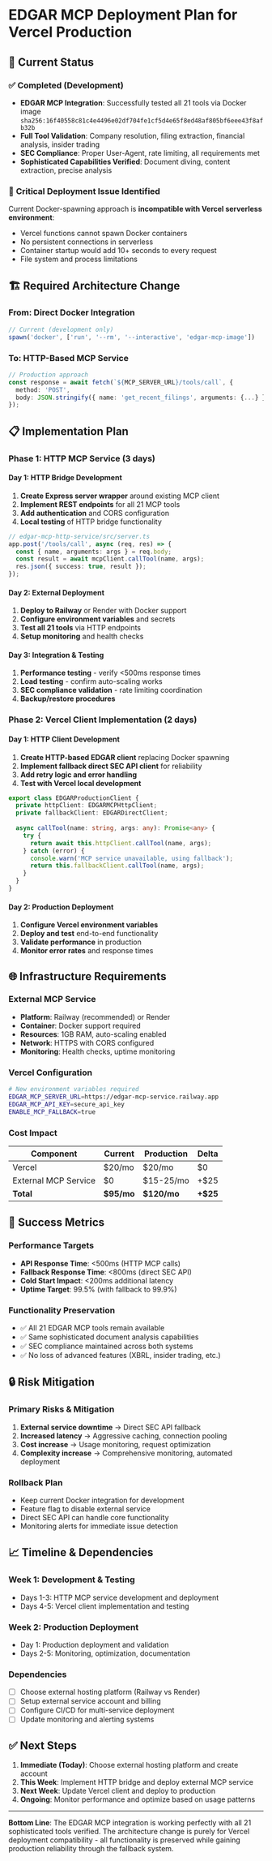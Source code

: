 # EDGAR MCP Deployment Plan for Vercel Production

## 🎯 Current Status

### ✅ **Completed (Development)**
- **EDGAR MCP Integration**: Successfully tested all 21 tools via Docker image `sha256:16f40558c81c4e4496e02df704fe1cf5d4e65f8ed48af805bf6eee43f8afb32b`
- **Full Tool Validation**: Company resolution, filing extraction, financial analysis, insider trading
- **SEC Compliance**: Proper User-Agent, rate limiting, all requirements met
- **Sophisticated Capabilities Verified**: Document diving, content extraction, precise analysis

### 🚨 **Critical Deployment Issue Identified**
Current Docker-spawning approach is **incompatible with Vercel serverless environment**:
- Vercel functions cannot spawn Docker containers
- No persistent connections in serverless
- Container startup would add 10+ seconds to every request
- File system and process limitations

## 🏗️ Required Architecture Change

### **From: Direct Docker Integration**
```typescript
// Current (development only)
spawn('docker', ['run', '--rm', '--interactive', 'edgar-mcp-image'])
```

### **To: HTTP-Based MCP Service**
```typescript
// Production approach
const response = await fetch(`${MCP_SERVER_URL}/tools/call`, {
  method: 'POST',
  body: JSON.stringify({ name: 'get_recent_filings', arguments: {...} })
});
```

## 📋 Implementation Plan

### **Phase 1: HTTP MCP Service (3 days)**

#### **Day 1: HTTP Bridge Development**
1. **Create Express server wrapper** around existing MCP client
2. **Implement REST endpoints** for all 21 MCP tools
3. **Add authentication** and CORS configuration  
4. **Local testing** of HTTP bridge functionality

```typescript
// edgar-mcp-http-service/src/server.ts
app.post('/tools/call', async (req, res) => {
  const { name, arguments: args } = req.body;
  const result = await mcpClient.callTool(name, args);
  res.json({ success: true, result });
});
```

#### **Day 2: External Deployment**
1. **Deploy to Railway** or Render with Docker support
2. **Configure environment variables** and secrets
3. **Test all 21 tools** via HTTP endpoints
4. **Setup monitoring** and health checks

#### **Day 3: Integration & Testing**  
1. **Performance testing** - verify <500ms response times
2. **Load testing** - confirm auto-scaling works
3. **SEC compliance validation** - rate limiting coordination
4. **Backup/restore procedures**

### **Phase 2: Vercel Client Implementation (2 days)**

#### **Day 1: HTTP Client Development**
1. **Create HTTP-based EDGAR client** replacing Docker spawning
2. **Implement fallback direct SEC API client** for reliability
3. **Add retry logic and error handling**
4. **Test with Vercel local development**

```typescript
export class EDGARProductionClient {
  private httpClient: EDGARMCPHttpClient;
  private fallbackClient: EDGARDirectClient;
  
  async callTool(name: string, args: any): Promise<any> {
    try {
      return await this.httpClient.callTool(name, args);
    } catch (error) {
      console.warn('MCP service unavailable, using fallback');
      return this.fallbackClient.callTool(name, args);
    }
  }
}
```

#### **Day 2: Production Deployment**
1. **Configure Vercel environment variables**
2. **Deploy and test** end-to-end functionality
3. **Validate performance** in production
4. **Monitor error rates** and response times

## 🌐 Infrastructure Requirements

### **External MCP Service**
- **Platform**: Railway (recommended) or Render
- **Container**: Docker support required
- **Resources**: 1GB RAM, auto-scaling enabled  
- **Network**: HTTPS with CORS configured
- **Monitoring**: Health checks, uptime monitoring

### **Vercel Configuration**
```bash
# New environment variables required
EDGAR_MCP_SERVER_URL=https://edgar-mcp-service.railway.app
EDGAR_MCP_API_KEY=secure_api_key
ENABLE_MCP_FALLBACK=true
```

### **Cost Impact**
| Component | Current | Production | Delta |
|-----------|---------|------------|-------|
| Vercel | $20/mo | $20/mo | $0 |
| External MCP Service | $0 | $15-25/mo | +$25 |
| **Total** | **$95/mo** | **$120/mo** | **+$25** |

## 🎯 Success Metrics

### **Performance Targets**
- **API Response Time**: <500ms (HTTP MCP calls)
- **Fallback Response Time**: <800ms (direct SEC API)
- **Cold Start Impact**: <200ms additional latency
- **Uptime Target**: 99.5% (with fallback to 99.9%)

### **Functionality Preservation**  
- ✅ All 21 EDGAR MCP tools remain available
- ✅ Same sophisticated document analysis capabilities
- ✅ SEC compliance maintained across both systems
- ✅ No loss of advanced features (XBRL, insider trading, etc.)

## 🔒 Risk Mitigation

### **Primary Risks & Mitigation**
1. **External service downtime** → Direct SEC API fallback
2. **Increased latency** → Aggressive caching, connection pooling
3. **Cost increase** → Usage monitoring, request optimization
4. **Complexity increase** → Comprehensive monitoring, automated deployment

### **Rollback Plan**
- Keep current Docker integration for development
- Feature flag to disable external service
- Direct SEC API can handle core functionality
- Monitoring alerts for immediate issue detection

## 📈 Timeline & Dependencies

### **Week 1: Development & Testing**
- Days 1-3: HTTP MCP service development and deployment
- Days 4-5: Vercel client implementation and testing

### **Week 2: Production Deployment**  
- Day 1: Production deployment and validation
- Days 2-5: Monitoring, optimization, documentation

### **Dependencies**
- [ ] Choose external hosting platform (Railway vs Render)
- [ ] Setup external service account and billing  
- [ ] Configure CI/CD for multi-service deployment
- [ ] Update monitoring and alerting systems

## ✅ Next Steps

1. **Immediate (Today)**: Choose external hosting platform and create account
2. **This Week**: Implement HTTP bridge and deploy external MCP service
3. **Next Week**: Update Vercel client and deploy to production
4. **Ongoing**: Monitor performance and optimize based on usage patterns

---

**Bottom Line**: The EDGAR MCP integration is working perfectly with all 21 sophisticated tools verified. The architecture change is purely for Vercel deployment compatibility - all functionality is preserved while gaining production reliability through the fallback system.